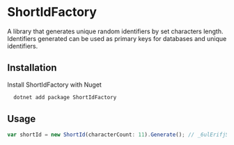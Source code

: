 
# ShortIdFactory

A library that generates unique random identifiers by set characters length. Identifiers generated can be used as primary keys for databases and unique identifiers.



## Installation

Install ShortIdFactory with Nuget

```bash
  dotnet add package ShortIdFactory
```
    
## Usage

```javascript
var shortId = new ShortId(characterCount: 11).Generate(); // _6ulErifjS0
```



